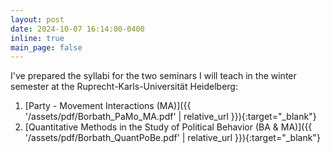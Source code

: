 ```yaml
---
layout: post
date: 2024-10-07 16:14:00-0400
inline: true
main_page: false
---
```


I've prepared the syllabi for the two seminars I will teach in the winter semester at the Ruprecht-Karls-Universität Heidelberg:

1. [Party - Movement Interactions (MA)]({{ '/assets/pdf/Borbath_PaMo_MA.pdf' | relative_url }}){:target="\_blank"}
2. [Quantitative Methods in the Study of Political Behavior (BA & MA)]({{ '/assets/pdf/Borbath_QuantPoBe.pdf' | relative_url }}){:target="\_blank"}
